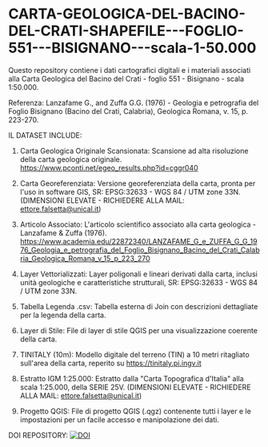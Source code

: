 # CARTA-GEOLOGICA-DEL-BACINO-DEL-CRATI-SHAPEFILE---FOGLIO-551---BISIGNANO---scala-1-50.000

Questo repository contiene i dati cartografici digitali e i materiali associati alla Carta Geologica del Bacino del Crati - foglio 551 - Bisignano - scala 1:50.000. 

Referenza: Lanzafame G., and Zuffa G.G. (1976) - Geologia e petrografia del Foglio Bisignano (Bacino del Crati, Calabria), Geologica Romana, v. 15, p. 223-270.

IL DATASET INCLUDE:

1. Carta Geologica Originale Scansionata: Scansione ad alta risoluzione della carta geologica originale. https://www.pconti.net/egeo_results.php?id=cggr040

2. Carta Georeferenziata: Versione georeferenziata della carta, pronta per l'uso in software GIS, SR: EPSG:32633 - WGS 84 / UTM zone 33N. (DIMENSIONI ELEVATE - RICHIEDERE ALLA MAIL: ettore.falsetta@unical.it)

3. Articolo Associato: L'articolo scientifico associato alla carta geologica - Lanzafame & Zuffa (1976). https://www.academia.edu/22872340/LANZAFAME_G_e_ZUFFA_G_G_1976_Geologia_e_petrografia_del_Foglio_Bisignano_Bacino_del_Crati_Calabria_Geologica_Romana_v_15_p_223_270

4. Layer Vettorializzati: Layer poligonali e lineari derivati dalla carta, inclusi unità geologiche e caratteristiche strutturali, SR: EPSG:32633 - WGS 84 / UTM zone 33N.

5. Tabella Legenda .csv: Tabella esterna di Join con descrizioni dettagliate per la legenda della carta.

6. Layer di Stile: File di layer di stile QGIS per una visualizzazione coerente della carta.

7. TINITALY (10m): Modello digitale del terreno (TIN) a 10 metri ritagliato sull'area della carta, reperito su https://tinitaly.pi.ingv.it

8. Estratto IGM 1:25.000: Estratto dalla "Carta Topografica d'Italia" alla scala 1:25.000, della SERIE 25V. (DIMENSIONI ELEVATE - RICHIEDERE ALLA MAIL: ettore.falsetta@unical.it)

9. Progetto QGIS: File di progetto QGIS (.qgz) contenente tutti i layer e le impostazioni per un facile accesso e manipolazione dei dati.

DOI REPOSITORY: <a href="https://doi.org/10.5281/zenodo.16744848"><img src="https://zenodo.org/badge/1032421943.svg" alt="DOI"></a>
